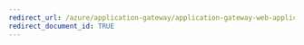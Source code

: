 ```yaml
---
redirect_url: /azure/application-gateway/application-gateway-web-application-firewall-overview
redirect_document_id: TRUE 
---
```


